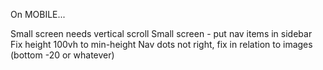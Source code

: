 On MOBILE...

Small screen needs vertical scroll
Small screen - put nav items in sidebar
Fix height 100vh to min-height
Nav dots not right, fix in relation to images (bottom -20 or whatever)
